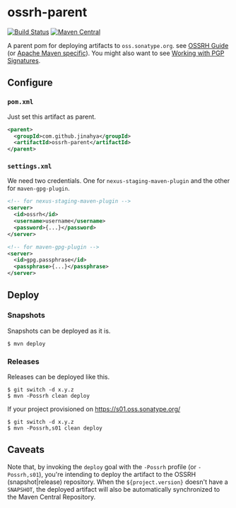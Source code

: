 # ossrh-parent
[![Build Status](https://travis-ci.org/jinahya/ossrh-parent.svg)](https://travis-ci.org/jinahya/ossrh-parent)
[![Maven Central](https://img.shields.io/maven-central/v/com.github.jinahya/ossrh-parent.svg)](http://search.maven.org/#search%7Cga%7C1%7Cg%3A%22com.github.jinahya%22%20AND%20a%3A%22ossrh-parent%22)

A parent pom for deploying artifacts to `oss.sonatype.org`. see [OSSRH Guide](http://central.sonatype.org/pages/ossrh-guide.html) (or [Apache Maven specific](http://central.sonatype.org/pages/apache-maven.html)). You might also want to see [Working with PGP Signatures](http://central.sonatype.org/pages/working-with-pgp-signatures.html).

## Configure
### `pom.xml`
Just set this artifact as parent.
```xml
<parent>
  <groupId>com.github.jinahya</groupId>
  <artifactId>ossrh-parent</artifactId>
</parent>
```
### `settings.xml`
We need two credentials. One for `nexus-staging-maven-plugin` and the other for `maven-gpg-plugin`.
```xml
<!-- for nexus-staging-maven-plugin -->
<server>
  <id>ossrh</id>
  <username>username</username>
  <password>{...}</password>
</server>

<!-- for maven-gpg-plugin -->
<server>
  <id>gpg.passphrase</id>
  <passphrase>{...}</passphrase>
</server>
```

## Deploy

### Snapshots

Snapshots can be deployed as it is.

```
$ mvn deploy
```

### Releases

Releases can be deployed like this.

```
$ git switch -d x.y.z
$ mvn -Possrh clean deploy
```

If your project provisioned on https://s01.oss.sonatype.org/

```shell
$ git switch -d x.y.z
$ mvn -Possrh,s01 clean deploy
```

## Caveats

Note that, by invoking the `deploy` goal with the `-Possrh` profile (or `-Possrh,s01`), you're intending to deploy the artifact to the OSSRH (snapshot|release) repository. When the `${project.version}` doesn't have a `SNAPSHOT`, the deployed artifact will also be automatically synchronized to the Maven Central Repository.
